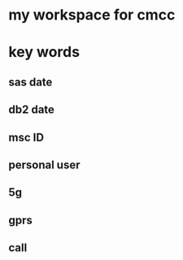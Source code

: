 # my workspace for cmcc
# key words
## sas date
## db2 date
## msc ID
## personal user
## 5g
## gprs
## call
